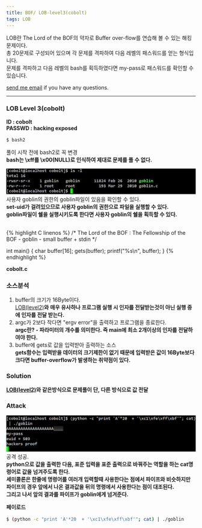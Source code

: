 ```yaml
---
title: BOF/ LOB-level3(cobolt)
tags: LOB
---
```


LOB란 The Lord of the BOF의 약자로 Buffer over-flow를 연습해 볼 수 있는 해킹문제이다.    
총 20문제로 구성되어 있으며 각 문제를 격파하여 다음 레벨의 패스워드를 얻는 형식입니다.  
문제를 격파하고 다음 레벨의 bash를 획득하였다면 my-pass로 패스워드를 확인할 수 있습니다.  

 [send me email](mailto:jewel7492@gmail.com) if you have any questions.

<!--more-->

---
### LOB Level 3(cobolt)
**ID : cobolt**  
**PASSWD : hacking exposed**         

```bash
$ bash2
```
풀이 시작 전에 bash2로 꼭 변경  
**bash는 \xff를 \x00(NULL)로 인식하여 제대로 문제를 풀 수 없다.**  

![그림1](/assets/LOB/level3/1.PNG)  
사용자 goblin의 권한의 goblin파일이 있음을 확인할 수 있다.  
**set-uid가 걸려있으므로 사용자 goblin의 권한으로 파일을 실행할 수 있다.**  
**goblin파일이 쉘을 실행시키도록 한다면 사용자 goblin의 쉘을 획득할 수 있다.**  

<br />
{% highlight C linenos %}  
/*
        The Lord of the BOF : The Fellowship of the BOF
        - goblin
        - small buffer + stdin
*/

int main()
{
    char buffer[16];
    gets(buffer);
    printf("%s\n", buffer);
}
{% endhighlight %}  

**cobolt.c**

### 소스분석  
1. buffer의 크기가 16Byte이다.  
[LOB(level2)](https://limjunho.github.io/2019/11/03/LOB-level2(gremlin).html)**와 매우 유사하나 프로그램 실행 시 인자를 전달받는것이 아닌 실행 중에 인자를 전달 받는다.**  
2. argc가 2보다 작다면 "ergv error"을 출력하고 프로그램을 종료한다.  
**argc란? - 파라미터의 개수를 의미한다. 즉 main에 최소 2개이상의 인자를 전달하여야 한다.**  
3. buffer에 gets로 값을 입력받아 출력하는 소스  
**gets함수는 입력받을 데이터의 크기제한이 없기 때문에 입력받은 값이 16Byte보다 크다면 buffer-overflow가 발생하는 취약점이 있다.**  

### Solution  
**[LOB(level2)](https://limjunho.github.io/2019/11/03/LOB-level2(gremlin).html)와 같은방식으로 문제풀이 단, 다른 방식으로 값 전달**  


### Attack   

![그림2](/assets/LOB/level3/2.PNG)  
공격 성공.   
**python으로 값을 출력한 다음, 표준 입력을 표준 출력으로 바꿔주는 역할을 하는 cat명령어로 값을 넘겨주도록 한다.**  
**세미콜론은 한줄에 명령어를 여러개 입력할때 사용한다는 점에서 파이프와 비슷하지만 파이프의 경우 앞에서 나온 결과값을 뒤의 명령에서 사용한다는 점이 대조된다.**  
**그리고 나서 앞의 결과를 파이프가 goblin에게 넘겨준다.**  

**페이로드**
```bash
$ (python -c "print 'A'*20  + '\xc1\xfe\xff\xbf'"; cat) | ./goblin
```